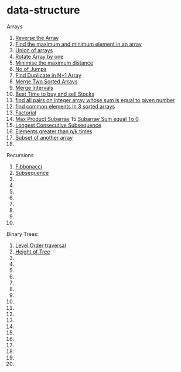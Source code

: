 # data-structure

Arrays

1. [Reverse the Array](https://www.geeksforgeeks.org/write-a-program-to-reverse-an-array-or-string/)
2. [Find the maximum and minimum element in an array](https://www.geeksforgeeks.org/maximum-and-minimum-in-an-array/)
3. [Union of arrays](https://practice.geeksforgeeks.org/problems/union-of-two-arrays3538/1)
4. [Rotate Array by one](https://practice.geeksforgeeks.org/problems/cyclically-rotate-an-array-by-one2614/1)
5. [Minimise the maximum distance](https://practice.geeksforgeeks.org/problems/minimize-the-heights3351/1)
6. [No of Jumps](https://practice.geeksforgeeks.org/problems/minimum-number-of-jumps-1587115620/1)
7. [Find Duplicate in N+1 Array](https://leetcode.com/problems/find-the-duplicate-number/)
8. [Merge Two  Sorted Arrays](https://practice.geeksforgeeks.org/problems/merge-two-sorted-arrays5135/1)
9. [Merge Intervals](https://leetcode.com/problems/merge-intervals/)
10. [Best Time to buy and sell Stocks](https://leetcode.com/problems/best-time-to-buy-and-sell-stock/)
11. [find all pairs on integer array whose sum is equal to given number](https://practice.geeksforgeeks.org/problems/count-pairs-with-given-sum5022/1)
12. [find common elements In 3 sorted arrays](https://practice.geeksforgeeks.org/problems/common-elements1132/1)
13. [Factorial](https://practice.geeksforgeeks.org/problems/factorials-of-large-numbers2508/1)
14. [Max Product Subarray](https://practice.geeksforgeeks.org/problems/maximum-product-subarray3604/1)
15 [Subarray Sum equal To 0](https://practice.geeksforgeeks.org/problems/subarray-with-0-sum-1587115621/1)
16. [Longest Consecutive Subsequence](https://practice.geeksforgeeks.org/problems/longest-consecutive-subsequence2449/1)
17. [Elements greater than n/k times](https://www.geeksforgeeks.org/given-an-array-of-of-size-n-finds-all-the-elements-that-appear-more-than-nk-times/)
18. [Subset of another array](https://practice.geeksforgeeks.org/problems/array-subset-of-another-array2317/1)
19. 


Recursions

1. [Fibbonacci]()
2. [Subsequence](https://www.youtube.com/watch?v=eQCS_v3bw0Q&list=PLgUwDviBIf0rGlzIn_7rsaR2FQ5e6ZOL9&index=7)
3.
4.
5.
6.
7.
8.
9.
10.




Binary Trees:
1. [Level Order traversal](https://practice.geeksforgeeks.org/problems/level-order-traversal/1)
2. [Height of Tree](https://practice.geeksforgeeks.org/problems/height-of-binary-tree/1)
3.
4.
5.
6.
7.
8.
9.
10.
11.
12.
13.
14.
15.
16.
17.
18.
19.
20.